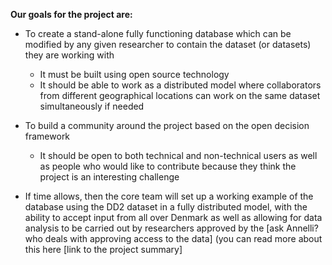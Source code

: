**Our goals for the project are:**

- To create a stand-alone fully functioning database which can be modified by any given researcher to contain the dataset (or datasets) they are working with

	- It must be built using open source technology
	- It should be able to work as a distributed model where collaborators from different geographical locations can work on the same dataset simultaneously if needed

- To build a community around the project based on the open decision framework

	- It should be open to both technical and non-technical users as well as people who would like to contribute because they think the project is an interesting challenge

- If time allows, then the core team will set up a working example of the database using the DD2 dataset in a fully distributed model, with the ability to accept input from all over Denmark as well as allowing for data analysis to be carried out by researchers approved by the [ask Annelli? who deals with approving access to the data] (you can read more about this here [link to the project summary]